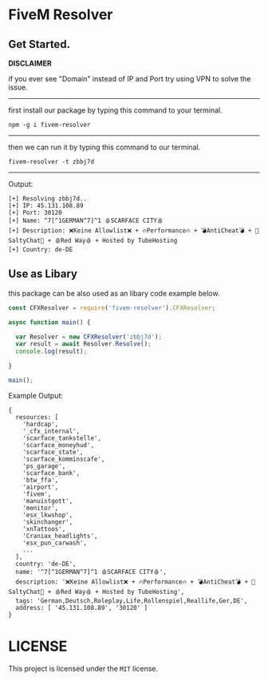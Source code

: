 # FiveM Resolver

## Get Started.

**DISCLAIMER**

if you ever see "Domain" instead of IP and Port try using VPN to solve the issue.

---

first install our package by typing this command to your terminal.
```
npm -g i fivem-resolver
```

---

then we can run it by typing this command to our terminal.
```
fivem-resolver -t zbbj7d
```

---

Output:
```
[+] Resolving zbbj7d..
[+] IP: 45.131.108.89
[+] Port: 30120
[+] Name: ^7[^1GERMAN^7]^1 🩸SCARFACE CITY🩸
[+] Description: ❌Keine Allowlist❌ + 🔥Performance🔥 + 💣AntiCheat💣 + 🎤SaltyChat🎤 + 🩸Red Way🩸 + Hosted by TubeHosting
[+] Country: de-DE
```

## Use as Libary

this package can be also used as an libary code example below.

```javascript
const CFXResolver = require('fivem-resolver').CFXResolver;

async function main() {

  var Resolver = new CFXResolver('zbbj7d');
  var result = await Resolver.Resolve();
  console.log(result);

}

main();
```

Example Output:

```
{
  resources: [
    'hardcap',
    '_cfx_internal',
    'scarface_tankstelle',
    'scarface_moneyhud',
    'scarface_state',
    'scarface_komminscafe',
    'ps_garage',
    'scarface_bank',
    'btw_ffa',
    'airport',
    'fivem',
    'manuistgott',
    'monitor',
    'esx_lkwshop',
    'skinchanger',
    'xnTattoos',
    'Craniax_headlights',
    'esx_pun_carwash',
    ...
  ],
  country: 'de-DE',
  name: '^7[^1GERMAN^7]^1 🩸SCARFACE CITY🩸',
  description: '❌Keine Allowlist❌ + 🔥Performance🔥 + 💣AntiCheat💣 + 🎤SaltyChat🎤 + 🩸Red Way🩸 + Hosted by TubeHosting',
  tags: 'German,Deutsch,Roleplay,Life,Rollenspiel,Reallife,Ger,DE',
  address: [ '45.131.108.89', '30120' ]
}
```

# LICENSE

This project is licensed under the `MIT` license.
